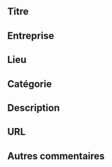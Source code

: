 ## Titre
<!-- Ex. Développeur Backend Python -->

## Entreprise
<!-- Ex. Nautilus Technology -->

## Lieu
<!-- Ex. Cotonou, Freelance, etc -->

## Catégorie
<!-- Vous pouvez rajouter des tags: PHP, Python, Web, Mobile, etc -->


## Description
<!-- Description du job en un tweet (140 caractères) -->


## URL
<!-- Lien vers plus d'informations -->


## Autres commentaires
